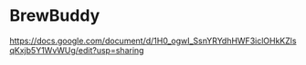 # BrewBuddy

https://docs.google.com/document/d/1H0_ogwI_SsnYRYdhHWF3iclOHkKZlsqKxjb5Y1WvWUg/edit?usp=sharing
